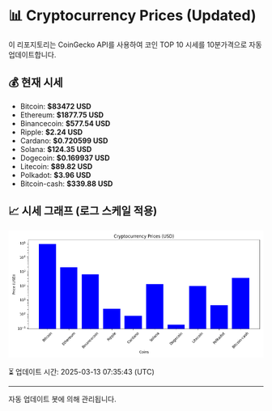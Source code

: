 
# 📊 Cryptocurrency Prices (Updated)

이 리포지토리는 CoinGecko API를 사용하여 코인 TOP 10 시세를 10분가격으로 자동 업데이트합니다.

## 💰 현재 시세
- Bitcoin: **$83472 USD**
- Ethereum: **$1877.75 USD**
- Binancecoin: **$577.54 USD**
- Ripple: **$2.24 USD**
- Cardano: **$0.720599 USD**
- Solana: **$124.35 USD**
- Dogecoin: **$0.169937 USD**
- Litecoin: **$89.82 USD**
- Polkadot: **$3.96 USD**
- Bitcoin-cash: **$339.88 USD**

## 📈 시세 그래프 (로그 스케일 적용)
![Crypto Prices](crypto_prices.png)

⏳ 업데이트 시간: 2025-03-13 07:35:43 (UTC)

---
자동 업데이트 봇에 의해 관리됩니다.
